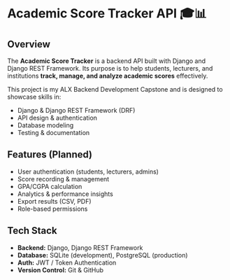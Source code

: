 # Academic Score Tracker API 🎓📊

## Overview
The **Academic Score Tracker** is a backend API built with Django and Django REST Framework. 
Its purpose is to help students, lecturers, and institutions **track, manage, and analyze academic scores** effectively. 

This project is my ALX Backend Development Capstone and is designed to showcase skills in:
- Django & Django REST Framework (DRF)
- API design & authentication
- Database modeling
- Testing & documentation


## Features (Planned)
- User authentication (students, lecturers, admins)
- Score recording & management
- GPA/CGPA calculation
- Analytics & performance insights
- Export results (CSV, PDF)
- Role-based permissions


## Tech Stack
- **Backend:** Django, Django REST Framework 
- **Database:** SQLite (development), PostgreSQL (production) 
- **Auth:** JWT / Token Authentication 
- **Version Control:** Git & GitHub 
